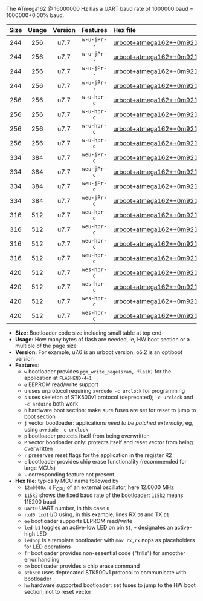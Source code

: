 The ATmega162 @ 16000000 Hz has a UART baud rate of 1000000 baud = 1000000+0.00% baud.

|Size|Usage|Version|Features|Hex file|
|:-:|:-:|:-:|:-:|:--|
|244|256|u7.7|`w-u-jPr--`|[urboot+atmega162++0m9216x+++57k6_uart0_rxd0_txd1_led+b0_fr.hex](https://raw.githubusercontent.com/stefanrueger/urboot.hex/main/mcus/atmega162/external_oscillator/fcpu++0m9216_Hz/br+++57k6_bps/urboot+atmega162++0m9216x+++57k6_uart0_rxd0_txd1_led+b0_fr.hex)|
|244|256|u7.7|`w-u-jPr--`|[urboot+atmega162++0m9216x+++57k6_uart0_rxd0_txd1_lednop_fr.hex](https://raw.githubusercontent.com/stefanrueger/urboot.hex/main/mcus/atmega162/external_oscillator/fcpu++0m9216_Hz/br+++57k6_bps/urboot+atmega162++0m9216x+++57k6_uart0_rxd0_txd1_lednop_fr.hex)|
|244|256|u7.7|`w-u-jPr--`|[urboot+atmega162++0m9216x+++57k6_uart1_rxb2_txb3_led+b0_fr.hex](https://raw.githubusercontent.com/stefanrueger/urboot.hex/main/mcus/atmega162/external_oscillator/fcpu++0m9216_Hz/br+++57k6_bps/urboot+atmega162++0m9216x+++57k6_uart1_rxb2_txb3_led+b0_fr.hex)|
|244|256|u7.7|`w-u-jPr--`|[urboot+atmega162++0m9216x+++57k6_uart1_rxb2_txb3_lednop_fr.hex](https://raw.githubusercontent.com/stefanrueger/urboot.hex/main/mcus/atmega162/external_oscillator/fcpu++0m9216_Hz/br+++57k6_bps/urboot+atmega162++0m9216x+++57k6_uart1_rxb2_txb3_lednop_fr.hex)|
|256|256|u7.7|`w-u-hpr-c`|[urboot+atmega162++0m9216x+++57k6_uart0_rxd0_txd1_led+b0_fr_ce_hw.hex](https://raw.githubusercontent.com/stefanrueger/urboot.hex/main/mcus/atmega162/external_oscillator/fcpu++0m9216_Hz/br+++57k6_bps/urboot+atmega162++0m9216x+++57k6_uart0_rxd0_txd1_led+b0_fr_ce_hw.hex)|
|256|256|u7.7|`w-u-hpr-c`|[urboot+atmega162++0m9216x+++57k6_uart0_rxd0_txd1_lednop_fr_ce_hw.hex](https://raw.githubusercontent.com/stefanrueger/urboot.hex/main/mcus/atmega162/external_oscillator/fcpu++0m9216_Hz/br+++57k6_bps/urboot+atmega162++0m9216x+++57k6_uart0_rxd0_txd1_lednop_fr_ce_hw.hex)|
|256|256|u7.7|`w-u-hpr-c`|[urboot+atmega162++0m9216x+++57k6_uart1_rxb2_txb3_led+b0_fr_ce_hw.hex](https://raw.githubusercontent.com/stefanrueger/urboot.hex/main/mcus/atmega162/external_oscillator/fcpu++0m9216_Hz/br+++57k6_bps/urboot+atmega162++0m9216x+++57k6_uart1_rxb2_txb3_led+b0_fr_ce_hw.hex)|
|256|256|u7.7|`w-u-hpr-c`|[urboot+atmega162++0m9216x+++57k6_uart1_rxb2_txb3_lednop_fr_ce_hw.hex](https://raw.githubusercontent.com/stefanrueger/urboot.hex/main/mcus/atmega162/external_oscillator/fcpu++0m9216_Hz/br+++57k6_bps/urboot+atmega162++0m9216x+++57k6_uart1_rxb2_txb3_lednop_fr_ce_hw.hex)|
|334|384|u7.7|`weu-jPr-c`|[urboot+atmega162++0m9216x+++57k6_uart0_rxd0_txd1_ee_led+b0_fr_ce.hex](https://raw.githubusercontent.com/stefanrueger/urboot.hex/main/mcus/atmega162/external_oscillator/fcpu++0m9216_Hz/br+++57k6_bps/urboot+atmega162++0m9216x+++57k6_uart0_rxd0_txd1_ee_led+b0_fr_ce.hex)|
|334|384|u7.7|`weu-jPr-c`|[urboot+atmega162++0m9216x+++57k6_uart0_rxd0_txd1_ee_lednop_fr_ce.hex](https://raw.githubusercontent.com/stefanrueger/urboot.hex/main/mcus/atmega162/external_oscillator/fcpu++0m9216_Hz/br+++57k6_bps/urboot+atmega162++0m9216x+++57k6_uart0_rxd0_txd1_ee_lednop_fr_ce.hex)|
|334|384|u7.7|`weu-jPr-c`|[urboot+atmega162++0m9216x+++57k6_uart1_rxb2_txb3_ee_led+b0_fr_ce.hex](https://raw.githubusercontent.com/stefanrueger/urboot.hex/main/mcus/atmega162/external_oscillator/fcpu++0m9216_Hz/br+++57k6_bps/urboot+atmega162++0m9216x+++57k6_uart1_rxb2_txb3_ee_led+b0_fr_ce.hex)|
|334|384|u7.7|`weu-jPr-c`|[urboot+atmega162++0m9216x+++57k6_uart1_rxb2_txb3_ee_lednop_fr_ce.hex](https://raw.githubusercontent.com/stefanrueger/urboot.hex/main/mcus/atmega162/external_oscillator/fcpu++0m9216_Hz/br+++57k6_bps/urboot+atmega162++0m9216x+++57k6_uart1_rxb2_txb3_ee_lednop_fr_ce.hex)|
|316|512|u7.7|`weu-hpr-c`|[urboot+atmega162++0m9216x+++57k6_uart0_rxd0_txd1_ee_led+b0_fr_ce_hw.hex](https://raw.githubusercontent.com/stefanrueger/urboot.hex/main/mcus/atmega162/external_oscillator/fcpu++0m9216_Hz/br+++57k6_bps/urboot+atmega162++0m9216x+++57k6_uart0_rxd0_txd1_ee_led+b0_fr_ce_hw.hex)|
|316|512|u7.7|`weu-hpr-c`|[urboot+atmega162++0m9216x+++57k6_uart0_rxd0_txd1_ee_lednop_fr_ce_hw.hex](https://raw.githubusercontent.com/stefanrueger/urboot.hex/main/mcus/atmega162/external_oscillator/fcpu++0m9216_Hz/br+++57k6_bps/urboot+atmega162++0m9216x+++57k6_uart0_rxd0_txd1_ee_lednop_fr_ce_hw.hex)|
|316|512|u7.7|`weu-hpr-c`|[urboot+atmega162++0m9216x+++57k6_uart1_rxb2_txb3_ee_led+b0_fr_ce_hw.hex](https://raw.githubusercontent.com/stefanrueger/urboot.hex/main/mcus/atmega162/external_oscillator/fcpu++0m9216_Hz/br+++57k6_bps/urboot+atmega162++0m9216x+++57k6_uart1_rxb2_txb3_ee_led+b0_fr_ce_hw.hex)|
|316|512|u7.7|`weu-hpr-c`|[urboot+atmega162++0m9216x+++57k6_uart1_rxb2_txb3_ee_lednop_fr_ce_hw.hex](https://raw.githubusercontent.com/stefanrueger/urboot.hex/main/mcus/atmega162/external_oscillator/fcpu++0m9216_Hz/br+++57k6_bps/urboot+atmega162++0m9216x+++57k6_uart1_rxb2_txb3_ee_lednop_fr_ce_hw.hex)|
|420|512|u7.7|`wes-hpr-c`|[urboot+atmega162++0m9216x+++57k6_uart0_rxd0_txd1_ee_led+b0_fr_ce_stk500_hw.hex](https://raw.githubusercontent.com/stefanrueger/urboot.hex/main/mcus/atmega162/external_oscillator/fcpu++0m9216_Hz/br+++57k6_bps/urboot+atmega162++0m9216x+++57k6_uart0_rxd0_txd1_ee_led+b0_fr_ce_stk500_hw.hex)|
|420|512|u7.7|`wes-hpr-c`|[urboot+atmega162++0m9216x+++57k6_uart0_rxd0_txd1_ee_lednop_fr_ce_stk500_hw.hex](https://raw.githubusercontent.com/stefanrueger/urboot.hex/main/mcus/atmega162/external_oscillator/fcpu++0m9216_Hz/br+++57k6_bps/urboot+atmega162++0m9216x+++57k6_uart0_rxd0_txd1_ee_lednop_fr_ce_stk500_hw.hex)|
|420|512|u7.7|`wes-hpr-c`|[urboot+atmega162++0m9216x+++57k6_uart1_rxb2_txb3_ee_led+b0_fr_ce_stk500_hw.hex](https://raw.githubusercontent.com/stefanrueger/urboot.hex/main/mcus/atmega162/external_oscillator/fcpu++0m9216_Hz/br+++57k6_bps/urboot+atmega162++0m9216x+++57k6_uart1_rxb2_txb3_ee_led+b0_fr_ce_stk500_hw.hex)|
|420|512|u7.7|`wes-hpr-c`|[urboot+atmega162++0m9216x+++57k6_uart1_rxb2_txb3_ee_lednop_fr_ce_stk500_hw.hex](https://raw.githubusercontent.com/stefanrueger/urboot.hex/main/mcus/atmega162/external_oscillator/fcpu++0m9216_Hz/br+++57k6_bps/urboot+atmega162++0m9216x+++57k6_uart1_rxb2_txb3_ee_lednop_fr_ce_stk500_hw.hex)|

- **Size:** Bootloader code size including small table at top end
- **Usage:** How many bytes of flash are needed, ie, HW boot section or a multiple of the page size
- **Version:** For example, u7.6 is an urboot version, o5.2 is an optiboot version
- **Features:**
  + `w` bootloader provides `pgm_write_page(sram, flash)` for the application at `FLASHEND-4+1`
  + `e` EEPROM read/write support
  + `u` uses urprotocol requiring `avrdude -c urclock` for programming
  + `s` uses skeleton of STK500v1 protocol (deprecated); `-c urclock` and `-c arduino` both work
  + `h` hardware boot section: make sure fuses are set for reset to jump to boot section
  + `j` vector bootloader: applications *need to be patched externally*, eg, using `avrdude -c urclock`
  + `p` bootloader protects itself from being overwritten
  + `P` vector bootloader only: protects itself and reset vector from being overwritten
  + `r` preserves reset flags for the application in the register R2
  + `c` bootloader provides chip erase functionality (recommended for large MCUs)
  + `-` corresponding feature not present
- **Hex file:** typically MCU name followed by
  + `12m0000x` is F<sub>CPU</sub> of an external oscillator, here 12.0000 MHz
  + `115k2` shows the fixed baud rate of the bootloader: `115k2` means 115200 baud
  + `uart0` UART number, in this case `0`
  + `rxd0 txd1` I/O using, in this example, lines RX `D0` and TX `D1`
  + `ee` bootloader supports EEPROM read/write
  + `led-b1` toggles an active-low LED on pin `B1`, `+` designates an active-high LED
  + `lednop` is a template bootloader with `mov rx,rx` nops as placeholders for LED operations
  + `fr` bootloader provides non-essential code ("frills") for smoother error handling
  + `ce` bootloader provides a chip erase command
  + `stk500` uses deprecated STK500v1 protocol to communicate with bootloader
  + `hw` hardware supported bootloader: set fuses to jump to the HW boot section, not to reset vector
